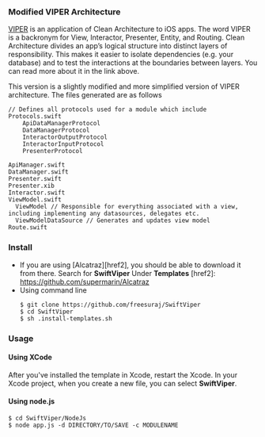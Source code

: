 ### Modified VIPER Architecture

[VIPER][ref1] is an application of Clean Architecture to iOS apps. The word VIPER is a backronym for View, Interactor, Presenter, Entity, and Routing. Clean Architecture divides an app’s logical structure into distinct layers of responsibility. This makes it easier to isolate dependencies (e.g. your database) and to test the interactions at the boundaries between layers. You can read more about it in the link above.

[ref1]: https://www.objc.io/issues/13-architecture/viper/


This version is a slightly modified and more simplified version of VIPER architecture.
The files generated are as follows

```
// Defines all protocols used for a module which include
Protocols.swift
    ApiDataManagerProtocol
    DataManagerProtocol
    InteractorOutputProtocol
    InteractorInputProtocol
    PresenterProtocol

ApiManager.swift
DataManager.swift
Presenter.swift
Presenter.xib
Interactor.swift
ViewModel.swift
  ViewModel // Responsible for everything associated with a view, including implementing any datasources, delegates etc.
  ViewModelDataSource // Generates and updates view model
Route.swift
```

### Install
* If you are using [Alcatraz][href2], you should be able to download it from there. Search for **SwiftViper** Under **Templates**
[href2]: https://github.com/supermarin/Alcatraz
* Using command line
  ```
  $ git clone https://github.com/freesuraj/SwiftViper
  $ cd SwiftViper
  $ sh .install-templates.sh
  ```

### Usage
#### Using XCode
After you've installed the template in Xcode, restart the Xcode. In your Xcode project, when you create a new file, you can select **SwiftViper**.
#### Using node.js

```
$ cd SwiftViper/NodeJs
$ node app.js -d DIRECTORY/TO/SAVE -c MODULENAME
```
